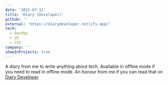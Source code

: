 ```yaml
---
date: '2021-07-12'
title: 'Diary [Developer]'
github: ''
external: 'https://diarydeveloper.netlify.app/'
tech:
  - Gastby
  - JS
  - CSS
company: ''
showInProjects: true
---
```


A diary from me to write anything about tech. Available in offline mode if you need to read in offline mode. An honour from me if you can read that on [Diary Developer](https://diarydeveloper.netlify.app/)